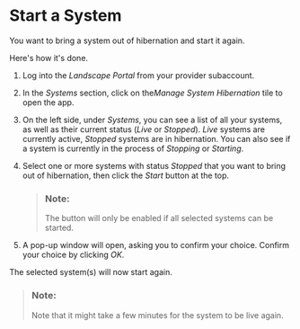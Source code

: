 <!-- loiod06c70e696634b828fcf09ea112fa7c7 -->

# Start a System



You want to bring a system out of hibernation and start it again.

Here's how it's done.

1.  Log into the *Landscape Portal* from your provider subaccount.
2.  In the *Systems* section, click on the*Manage System Hibernation* tile to open the app.
3.  On the left side, under *Systems*, you can see a list of all your systems, as well as their current status \(*Live* or *Stopped*\). *Live* systems are currently active, *Stopped* systems are in hibernation. You can also see if a system is currently in the process of *Stopping* or *Starting*.
4.  Select one or more systems with status *Stopped* that you want to bring out of hibernation, then click the *Start* button at the top.

    > ### Note:  
    > The button will only be enabled if all selected systems can be started.

5.  A pop-up window will open, asking you to confirm your choice. Confirm your choice by clicking *OK*.

The selected system\(s\) will now start again.

> ### Note:  
> Note that it might take a few minutes for the system to be live again.

